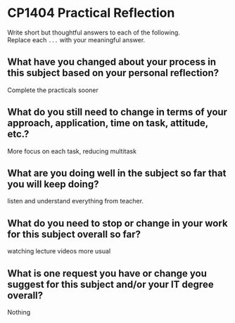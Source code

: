 # CP1404 Practical Reflection

Write short but thoughtful answers to each of the following.  
Replace each `...` with your meaningful answer.

## What have you changed about your process in this subject based on your personal reflection?

Complete the practicals sooner

## What do you still need to change in terms of your approach, application, time on task, attitude, etc.?

More focus on each task, reducing multitask

## What are you doing well in the subject so far that you will keep doing?

listen and understand everything from teacher.

## What do you need to stop or change in your work for this subject overall so far?

watching lecture videos more usual

## What is one request you have or change you suggest for this subject and/or your IT degree overall?

Nothing

